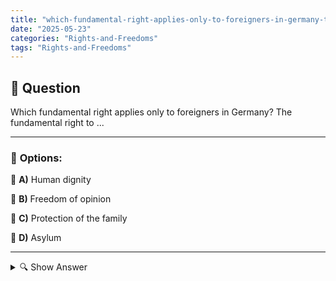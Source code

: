 ```yaml
---
title: "which-fundamental-right-applies-only-to-foreigners-in-germany-the-fundamental-right-to-"
date: "2025-05-23"
categories: "Rights-and-Freedoms"
tags: "Rights-and-Freedoms"
---
```


## 📌 **Question**

Which fundamental right applies only to foreigners in Germany? The fundamental right to ...



---

### 📝 **Options:**

🔘 **A)** Human dignity

🔘 **B)** Freedom of opinion

🔘 **C)** Protection of the family

🔘 **D)** Asylum

---

<details>
  <summary>🔍 Show Answer</summary>

  <p>
💡  <b>Correct Answer:</b>  d
  </p>
  <p>
    📖<b>Explanation:</b>
    
  </p>
</details>
